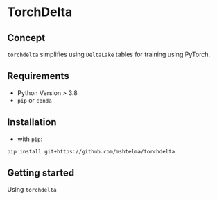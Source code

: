 # TorchDelta

## Concept

`torchdelta` simplifies using `DeltaLake` tables for training using PyTorch. 

## Requirements

- Python Version \> 3.8
- `pip` or `conda`

## Installation

- with `pip`:

```
pip install git+https://github.com/mshtelma/torchdelta
```

## Getting started

Using `torchdelta` 